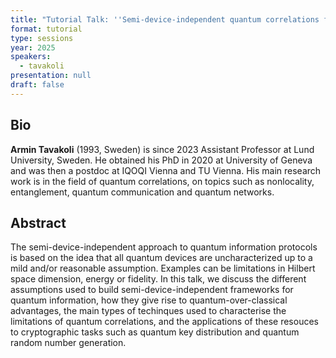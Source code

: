 ```yaml
---
title: "Tutorial Talk: ''Semi-device-independent quantum correlations for cryptography''"
format: tutorial
type: sessions
year: 2025
speakers:
  - tavakoli
presentation: null
draft: false
---
```

## Bio
**Armin Tavakoli** (1993, Sweden) is since 2023 Assistant Professor at Lund University, Sweden. He obtained his PhD in 2020 at University of Geneva and was then a postdoc at IQOQI Vienna and TU Vienna. His main research work is in the field of quantum correlations, on topics such as nonlocality, entanglement, quantum communication and quantum networks.

## Abstract
The semi-device-independent approach to quantum information protocols is based on the idea that all quantum devices are uncharacterized up to a mild and/or reasonable assumption. Examples can be limitations in Hilbert space dimension, energy or fidelity. In this talk, we discuss the different assumptions used to build semi-device-independent frameworks for quantum information, how they give rise to quantum-over-classical advantages, the main types of techinques used to characterise the limitations of quantum correlations, and the applications of these resouces to cryptographic tasks such as quantum key distribution and quantum random number generation.



<!-- fields to use above: -->
<!-- videoId: "Vfl9pPh6ipI" -->
<!-- presentation: "/2024/sessions/slides/QCrypt2024InvitedDiamanti.pdf" -->
